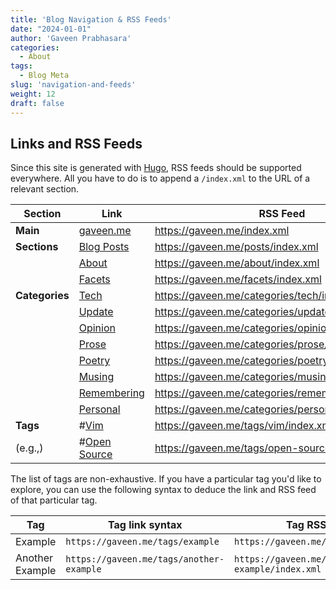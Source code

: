 ```yaml
---
title: 'Blog Navigation & RSS Feeds'
date: "2024-01-01"
author: 'Gaveen Prabhasara'
categories:
  - About
tags:
  - Blog Meta
slug: 'navigation-and-feeds'
weight: 12
draft: false
---
```


## Links and RSS Feeds

Since this site is generated with [Hugo](https://gohugo.io/), RSS feeds should be supported everywhere. All you have to do is to append a `/index.xml` to the URL of a relevant section.

| Section | Link | RSS Feed |
| ---- | ---- | ---- |
| **Main** | [gaveen.me](https://gaveen.me/) | https://gaveen.me/index.xml |
| **Sections** | [Blog Posts](https://gaveen.me/posts) | https://gaveen.me/posts/index.xml |
|  | [About](https://gaveen.me/about) | https://gaveen.me/about/index.xml |
|  | [Facets](https://gaveen.me/facets) | https://gaveen.me/facets/index.xml |
| **Categories** | [Tech](https://gaveen.me/categories/tech/) | https://gaveen.me/categories/tech/index.xml |
|  | [Update](https://gaveen.me/categories/update/) | https://gaveen.me/categories/update/index.xml |
|  | [Opinion](https://gaveen.me/categories/opinion/) | https://gaveen.me/categories/opinion/index.xml |
|  | [Prose](https://gaveen.me/categories/prose/) | https://gaveen.me/categories/prose/index.xml |
|  | [Poetry](https://gaveen.me/categories/poetry/) | https://gaveen.me/categories/poetry/index.xml |
|  | [Musing](https://gaveen.me/categories/musing/) | https://gaveen.me/categories/musing/index.xml |
|  | [Remembering](https://gaveen.me/categories/remembering/) | https://gaveen.me/categories/remembering/index.xml |
|  | [Personal](https://gaveen.me/categories/personal/) | https://gaveen.me/categories/personal/index.xml |
| **Tags** | #[Vim](https://gaveen.me/tags/vim/) | https://gaveen.me/tags/vim/index.xml |
| (e.g.,) | #[Open Source](https://gaveen.me/tags/open-source/) | https://gaveen.me/tags/open-source/index.xml |

The list of tags are non-exhaustive. If you have a particular tag you'd like to explore, you can use the following syntax to deduce the link and RSS feed of that particular tag.

| Tag | Tag link syntax | Tag RSS feed syntax |
| ---- | ---- | ---- |
| Example | `https://gaveen.me/tags/example` | `https://gaveen.me/tags/example/index.xml` |
| Another Example | `https://gaveen.me/tags/another-example` | `https://gaveen.me/tags/another-example/index.xml` |
